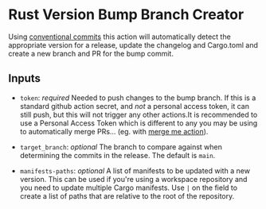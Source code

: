 # Rust Version Bump Branch Creator

Using [conventional commits]() this action will automatically detect the appropriate version for a release, update the changelog and Cargo.toml and create a new branch and PR for the bump commit.

## Inputs

- `token`: *required* Needed to push changes to the bump branch. If this is a standard github action secret, and _not_ a personal access token, it can still push, but this will not trigger any other actions.It is recommended to use a Personal Access Token which is different to any you may be using to automatically merge PRs... (eg. with [merge me action](https://github.com/ridedott/merge-me-action)).

- `target_branch`: *optional* The branch to compare against when determining the commits in the release. The default is `main`.

- `manifests-paths`: *optional* A list of manifests to be updated with a new version. This can be used if you're using a workspace repository and you need to update multiple Cargo manifests. Use `|` on the field to create a list of paths that are relative to the root of the repository.
